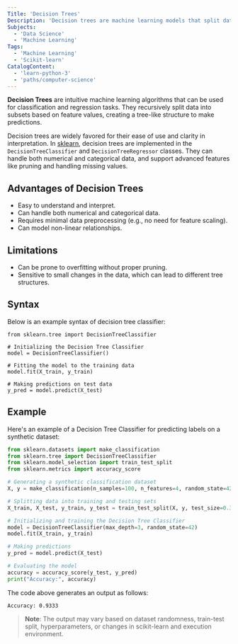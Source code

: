 ```yaml
---
Title: 'Decision Trees'
Description: 'Decision trees are machine learning models that split data into branches based on features, enabling clear decisions for classification and regression tasks.'
Subjects:
  - 'Data Science'
  - 'Machine Learning'
Tags:
  - 'Machine Learning'
  - 'Scikit-learn'
CatalogContent:
  - 'learn-python-3'
  - 'paths/computer-science'
---
```


**Decision Trees** are intuitive machine learning algorithms that can be used for classification and regression tasks. They recursively split data into subsets based on feature values, creating a tree-like structure to make predictions. 

Decision trees are widely favored for their ease of use and clarity in interpretation.
In [sklearn](https://www.codecademy.com/resources/docs/sklearn), decision trees are implemented in the `DecisionTreeClassifier` and `DecisionTreeRegressor` classes. They can handle both numerical and categorical data, and support advanced features like pruning and handling missing values.

## Advantages of Decision Trees

- Easy to understand and interpret.
- Can handle both numerical and categorical data.
- Requires minimal data preprocessing (e.g., no need for feature scaling).
- Can model non-linear relationships.

## Limitations

- Can be prone to overfitting without proper pruning.
- Sensitive to small changes in the data, which can lead to different tree structures.

## Syntax

Below is an example syntax of decision tree classifier:

```pseudo
from sklearn.tree import DecisionTreeClassifier

# Initializing the Decision Tree Classifier
model = DecisionTreeClassifier()

# Fitting the model to the training data
model.fit(X_train, y_train)

# Making predictions on test data
y_pred = model.predict(X_test)
```

## Example

Here's an example of a Decision Tree Classifier for predicting labels on a synthetic dataset:

```py
from sklearn.datasets import make_classification
from sklearn.tree import DecisionTreeClassifier
from sklearn.model_selection import train_test_split
from sklearn.metrics import accuracy_score

# Generating a synthetic classification dataset
X, y = make_classification(n_samples=100, n_features=4, random_state=42)

# Splitting data into training and testing sets
X_train, X_test, y_train, y_test = train_test_split(X, y, test_size=0.3, random_state=42)

# Initializing and training the Decision Tree Classifier
model = DecisionTreeClassifier(max_depth=3, random_state=42)
model.fit(X_train, y_train)

# Making predictions
y_pred = model.predict(X_test)

# Evaluating the model
accuracy = accuracy_score(y_test, y_pred)
print("Accuracy:", accuracy)
```

The code above generates an output as follows:

```shell
Accuracy: 0.9333
```

> **Note**: The output may vary based on dataset randomness, train-test split, hyperparameters, or changes in scikit-learn and execution environment.
